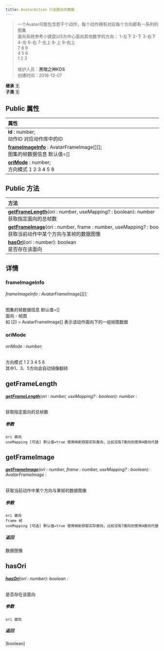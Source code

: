 ```yaml
---
title: AvatarAction 行走图动作数据
---
```

>一个Avatar可能包含若干个动作，每个动作拥有对应每个方向都有一系列的图集<br>面向系统参考小键盘以5为中心面向其他数字的方向： 1-左下 2-下 3-右下 4-左 6-右 7-左上 8-上 9-右上<br>7 8 9<br>4 5 6<br>1 2 3<br><br>
>维护人员：**黑暗之神KDS**  
>创建时间：2018-12-07

**继承**  无<br>
**子类**  无<br>
## **Public 属性**
| <div style="width:1000px;text-align:left">属性</div>                                        |
| ------------------------------------------------------------------------------------------- |
| **id** : number;<br>动作ID 对应动作库中的ID                                                 |
| **[frameImageInfo](#frameimageinfo)** : AvatarFrameImage[][];<br>图集的帧数据信息 默认值=[] |
| **[oriMode](#orimode)** : number;<br>方向模式 1 2 3 4 5 8                                   |

## Public 方法
| <div style="width:1000px;text-align:left" >方法</div>                                                                                                  |
| ------------------------------------------------------------------------------------------------------------------------------------------------------ |
| **[getFrameLength](#getframelength)**(ori : number,  useMapping? : boolean): number<br>获取指定面向的总帧数                                            |
| **[getFrameImage](#getframeimage)**(ori : number,  frame : number,  useMapping? : boolean): AvatarFrameImage<br>获取当前动作中某个方向与某帧的数据图像 |
| **[hasOri](#hasori)**(ori : number): boolean<br>是否存在该面向                                                                                         |

## 详情

### frameImageInfo
###### frameImageInfo : AvatarFrameImage[][];
图集的帧数据信息 默认值=[]<br>
面向 - 帧图<br>
如 [2] = AvatarFrameImage[] 表示该动作面向下的一组帧图数据
### oriMode
###### oriMode : number;
方向模式 1 2 3 4 5 8<br>
其中1、3、5方向会自动镜像翻转


## getFrameLength
###### **[getFrameLength](#getframelength)**(ori : number,  useMapping? : boolean): number :
获取指定面向的总帧数
##### 参数
	ori 面向
	useMapping [可选] 默认值=true 使用映射获取实际面向，比如没有7面向则使用4面向代替



## getFrameImage
###### **[getFrameImage](#getframeimage)**(ori : number,  frame : number,  useMapping? : boolean): AvatarFrameImage :
获取当前动作中某个方向与某帧的数据图像
##### 参数
	ori 面向
	frame 帧
	useMapping [可选] 默认值=true 使用映射获取实际面向，比如没有7面向则使用4面向代替

##### 返回
数据图像

## hasOri
###### **[hasOri](#hasori)**(ori : number): boolean :
是否存在该面向
##### 参数
	ori 面向

##### 返回
[boolean]



